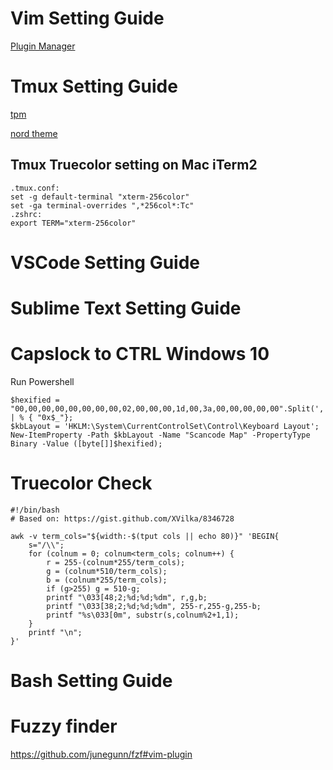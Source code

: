 # Vim Setting Guide

[Plugin Manager](https://github.com/junegunn/vim-plug)


# Tmux Setting Guide

[tpm](https://github.com/tmux-plugins/tpm)

[nord theme](https://github.com/arcticicestudio/nord-alacritty)

## Tmux Truecolor setting on Mac iTerm2
```
.tmux.conf:
set -g default-terminal "xterm-256color"
set -ga terminal-overrides ",*256col*:Tc"
.zshrc:
export TERM="xterm-256color"
```

# VSCode Setting Guide

# Sublime Text Setting Guide

# Capslock to CTRL Windows 10
Run Powershell
```
$hexified = "00,00,00,00,00,00,00,00,02,00,00,00,1d,00,3a,00,00,00,00,00".Split(',') | % { "0x$_"};
$kbLayout = 'HKLM:\System\CurrentControlSet\Control\Keyboard Layout';
New-ItemProperty -Path $kbLayout -Name "Scancode Map" -PropertyType Binary -Value ([byte[]]$hexified);
```

# Truecolor Check

```
#!/bin/bash
# Based on: https://gist.github.com/XVilka/8346728

awk -v term_cols="${width:-$(tput cols || echo 80)}" 'BEGIN{
    s="/\\";
    for (colnum = 0; colnum<term_cols; colnum++) {
        r = 255-(colnum*255/term_cols);
        g = (colnum*510/term_cols);
        b = (colnum*255/term_cols);
        if (g>255) g = 510-g;
        printf "\033[48;2;%d;%d;%dm", r,g,b;
        printf "\033[38;2;%d;%d;%dm", 255-r,255-g,255-b;
        printf "%s\033[0m", substr(s,colnum%2+1,1);
    }
    printf "\n";
}'
```

# Bash Setting Guide


# Fuzzy finder

https://github.com/junegunn/fzf#vim-plugin
